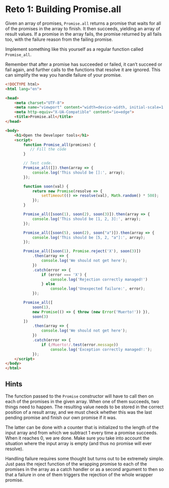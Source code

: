 # Reto 1: Building Promise.all

Given an array of promises, `Promise.all` returns a promise that waits for all of the promises in the array to finish. 
It then succeeds, yielding an array of result values. 
If a promise in the array fails, the promise returned by all fails too, with the failure reason from the failing promise.

Implement something like this yourself as a regular function called `Promise_all`.

Remember that after a promise has succeeded or failed, 
it can’t succeed or fail again, and further calls to the functions that resolve it are ignored. 
This can simplify the way you handle failure of your promise.


```html
<!DOCTYPE html>
<html lang="en">

<head>
    <meta charset="UTF-8">
    <meta name="viewport" content="width=device-width, initial-scale=1.0">
    <meta http-equiv="X-UA-Compatible" content="ie=edge">
    <title>Promise.all</title>
</head>

<body>
    <h1>Open the Developer tools</h1>
    <script>
        function Promise_all(promises) {
           // Fill the code
        }

        // Test code.
        Promise_all([]).then(array => {
            console.log('This should be []:', array);
        });

        function soon(val) {
            return new Promise(resolve => {
                setTimeout(() => resolve(val), Math.random() * 500);
            });
        }

        Promise_all([soon(1), soon(2), soon(3)]).then(array => {
            console.log('This should be [1, 2, 3]:', array);
        });

        Promise_all([soon(5), soon(2), soon("a")]).then(array => {
            console.log('This should be [5, 2, "a"]:', array);
        });

        Promise_all([soon(1), Promise.reject('X'), soon(3)])
            .then(array => {
                console.log('We should not get here');
            })
            .catch(error => {
                if (error === 'X') {
                    console.log('Rejection correctly managed!')
                } else
                    console.log('Unexpected failure:', error);
            });

        Promise_all([
            soon(1),
            new Promise(() => { throw (new Error('Muerto!')) }),
            soon(3)
        ])
            .then(array => {
                console.log('We should not get here');
            })
            .catch(error => {
                if (/Muerto!/.test(error.message))
                    console.log('Exception correctly managed!:');
            });        
    </script>
</body>
</html>
  ```
  
## Hints

The function passed to the `Promise` constructor will have to call then on each of the promises in the given array. 
When one of them succeeds, two things need to happen. 
The resulting value needs to be stored in the correct position of a result array, and 
we must check whether this was the last pending promise and finish our own promise if it was.

The latter can be done with a counter that is initialized to the length of the input array and from which we subtract 1 every time a promise succeeds. 
When it reaches 0, we are done. 
Make sure you take into account the situation where the input array is empty (and thus no promise will ever resolve).

Handling failure requires some thought but turns out to be extremely simple. Just pass the reject function of the wrapping promise to each of the promises in the array as a catch handler or as a second argument to then so that a failure in one of them triggers the rejection of the whole wrapper promise.
